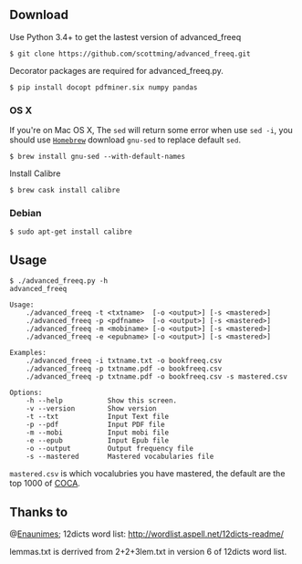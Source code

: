 ## Download


Use Python 3.4+ to get the lastest version of advanced_freeq

```
$ git clone https://github.com/scottming/advanced_freeq.git
```

Decorator packages are required for advanced_freeq.py.

```
$ pip install docopt pdfminer.six numpy pandas
```

### OS X

If you're on Mac OS X, The `sed` will return some error when use `sed -i`, you should use [`Homebrew`](http://brew.sh/) download `gnu-sed` to replace default `sed`.

```
$ brew install gnu-sed --with-default-names
```

Install Calibre

```
$ brew cask install calibre
```

### Debian

```
$ sudo apt-get install calibre
```

## Usage

```
$ ./advanced_freeq.py -h
advanced_freeq

Usage:
    ./advanced_freeq -t <txtname>  [-o <output>] [-s <mastered>]
    ./advanced_freeq -p <pdfname>  [-o <output>] [-s <mastered>]
    ./advanced_freeq -m <mobiname> [-o <output>] [-s <mastered>]
    ./advanced_freeq -e <epubname> [-o <output>] [-s <mastered>]

Examples:
    ./advanced_freeq -i txtname.txt -o bookfreeq.csv
    ./advanced_freeq -p txtname.pdf -o bookfreeq.csv
    ./advanced_freeq -p txtname.pdf -o bookfreeq.csv -s mastered.csv

Options:
    -h --help           Show this screen.
    -v --version        Show version
    -t --txt            Input Text file
    -p --pdf            Input PDF file
    -m --mobi           Input mobi file
    -e --epub           Input Epub file
    -o --output         Output frequency file
    -s --mastered       Mastered vocabularies file
```

`mastered.csv` is which vocalubries you have mastered, the default are the top 1000 of [COCA](http://corpus.byu.edu/coca/).

## Thanks to

@[Enaunimes](https://github.com/Enaunimes/freeq); 12dicts word list: <http://wordlist.aspell.net/12dicts-readme/>

lemmas.txt is derrived from 2+2+3lem.txt in version 6 of 12dicts word
list.



